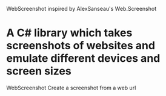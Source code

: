 WebScreenshot inspired by AlexSanseau's Web.Screenshot

A C# library which takes screenshots of websites and emulate different devices and screen sizes
=======
WebScreenshot
Create a screenshot from a web url
